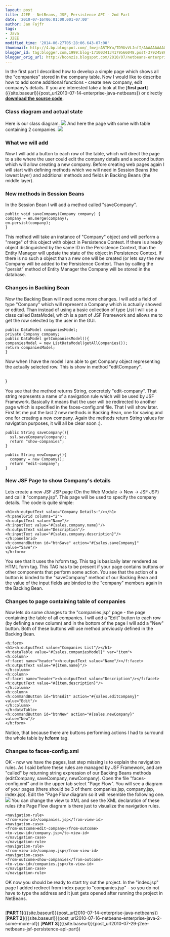 ```yaml
---
layout: post
title: J2EE - NetBeans, JSF, Persistence API - 2nd Part
date: '2010-07-16T06:01:00.001-07:00'
author: Jan Fajfr
tags:
- Java
- J2EE
modified_time: '2014-06-27T05:28:06.643-07:00'
thumbnail: http://4.bp.blogspot.com/_fmvjrARTMYo/TD9UvVLJnfI/AAAAAAAAAGw/aXkxFg01ZAI/s72-c/class_diagram.PNG
blogger_id: tag:blogger.com,1999:blog-1710034134179566048.post-3792458602013198883
blogger_orig_url: http://hoonzis.blogspot.com/2010/07/netbeans-enterprise-java-2-some-more-of.html
---
```

In the first part I described how to develop a simple page which shows
all the "companies" stored in the company table. Now I would like to
describe how to add some additional functions - create new company, edit
company's details. If you are interested take a look at the [**first
part**]({{site.baseurl}}{post_url2010-07-14-enterprise-java-netbeans}\)
or directly [**download the source
code**](https://skydrive.live.com/redir?resid=F8AFB4F072D6DB62!4913).

### Class diagram and actual state

Here is our class diagram.
[![](http://4.bp.blogspot.com/_fmvjrARTMYo/TD9UvVLJnfI/AAAAAAAAAGw/aXkxFg01ZAI/s320/class_diagram.PNG)](http://4.bp.blogspot.com/_fmvjrARTMYo/TD9UvVLJnfI/AAAAAAAAAGw/aXkxFg01ZAI/s1600/class_diagram.PNG)
And here the page with some with table containing 2 companies.
[![](http://4.bp.blogspot.com/_fmvjrARTMYo/TEBlaHdpOwI/AAAAAAAAAHA/QnJTpbwvmgs/s320/sample_data.PNG)](http://4.bp.blogspot.com/_fmvjrARTMYo/TEBlaHdpOwI/AAAAAAAAAHA/QnJTpbwvmgs/s1600/sample_data.PNG)

### What we will add


Now I will add a button to each row of the table, which will direct the
page to a site where the user could edit the company details and a
second button which will allow creating a new company. Before creating
web pages again I will start with defining methods which we will need in
Session Beans (the lowest layer) and additional methods and fields in
Backing Beans (the middle layer).

### New methods in Session Beans


In the Session Bean I will add a method called "saveCompany".

``` 
public void saveCompany(Company company) {
company = em.merge(company);
em.persist(company);
}
```


This method will take an instance of "Company" object and will perform a
"merge" of this object with object in Persistence Context. If there is
already object distinguished by the same ID in the Persistence Context,
than the Entity Manager will update the state of the object in
Persistence Context. If there is no such a object than a new one will be
created (or lets say the new Company will be added to the Persistence
Context. Than by calling the "persist" method of Entity Manager the
Company will be stored in the database.

### Changes in Backing Bean


Now the Backing Bean will need some more changes. I will add a field of
type "Company" which will represent a Company which is actually showed
or edited. Than instead of using a basic collection of type List I will
use a class called DataModel, which is a part of JSF Framework and
allows me to get the row selected by the user in the GUI.

``` 
public DataModel companiesModel;
private Company company;
public DataModel getCompaniesModel(){
companiesModel = new ListDataModel(getAllCompanies());
return companiesModel;
}
```


Now when I have the model I am able to get Company object representing
the actually selected row. This is show in method "editCompany".

``` {.prettyprint><br ./>public .String .editCompany(){<br ./> .company .= .(Company)companiesModel.getRowData();<br ./> .return edit-company";<br=""}
```

}


You see that the method returns String, concretely "edit-company". That
string represents a name of a navigation rule which will be used by JSF
Framework. Basically it means that the user will be redirected to
another page which is specified in the faces-config.xml file. That I
will show later. First let me put the last 2 new methods in Backing
Bean, one for saving and one for creating a new company. Again the
methods return String values for navigation purposes, it will all be
clear soon :).

``` 
public String saveCompany(){
  ssl.saveCompany(company);
  return "show-companies";
}

public String newCompany(){
  company = new Company();
  return "edit-company";
}
```



### New JSF Page to show Company's details


Lets create a new JSF JSP page (On the Web Module -&gt; New -&gt; JSF
JSP) and call it "company.jsp". This page will be used to specify the
company details. The code is quite simple:

``` 
<h1><h:outputText value="Company Details:"/></h1>
<h:panelGrid columns="2">
<h:outputText value="Name"/>
<h:inputText value="#{sales.company.name}"/>
<h:outputText value="Description"/>
<h:inputText value="#{sales.company.description}"/>
</h:panelGrid>
<h:commandButton id="btnSave" action="#{sales.saveCompany}" value="Save"/>
</h:form>
```


You see that it uses the h:form tag. This tag is basically later
rendered as HTML form tag. This TAG has to be present if your page
contains buttons or other components that perform some action. You see
that the action of a button is binded to the "saveCompany" method of our
Backing Bean and the value of the input fields are binded to the
"company" members again in the Backing Bean.

### Changes to page containing table of companies


Now lets do some changes to the "companies.jsp" page - the page
containing the table of all companies. I will add a "Edit" button to
each row (by defining a new column) and in the bottom of the page I will
add a "New" button. Both of these buttons will use method previously
defined in the Backing Bean.

``` 
<h:form>
<h1><h:outputText value="Companies List"/></h1>
<h:dataTable value="#{sales.companiesModel}" var="item">
<h:column>
<f:facet name="header"><h:outputText value="Name"/></f:facet>
<h:outputText value="#{item.name}"/>
</h:column>
<h:column>
<f:facet name="header"><h:outputText value="Description"/></f:facet>
<h:outputText value="#{item.description}"/>
</h:column>
<h:column>
<h:commandButton id="btnEdit" action="#{sales.editCompany}" value="Edit"/>
</h:column>
</h:dataTable>
<h:commandButton id="btnNew" action="#{sales.newCompany}" value="New"/>
</h:form>
```


Notice, that because there are buttons performing actions I had to
surround the whole table by **h:form** tag.

### Changes to faces-config.xml


OK - now we have the pages, last step missing is to explain the
navigation rules. As I said before these rules are managed by JSF
Framework, and are "called" by returning string expression of our
Backing Beans methods (editCompany, saveCompany, newCompany). Open the
file "faces-config.xml" and in the upper tab select "Page Flow". You
will see a diagram of your pages (there should be 3 of them:
companies.jsp, company.jsp, index.jsp). Edit the "Page Flow diagram so
it will resemble the following one.
[![](http://1.bp.blogspot.com/_fmvjrARTMYo/TEFosQFIslI/AAAAAAAAAHQ/oeZsBQQFlB4/s320/page_layout_2.PNG)](http://1.bp.blogspot.com/_fmvjrARTMYo/TEFosQFIslI/AAAAAAAAAHQ/oeZsBQQFlB4/s1600/page_layout_2.PNG)
You can change the view to XML and see the XML declaration of these
rules (the Page Flow diagram is there just to visualize the navigation
rules.

``` 
<navigation-rule>
<from-view-id>/companies.jsp</from-view-id>
<navigation-case>
<from-outcome>edit-company</from-outcome>
<to-view-id>/company.jsp</to-view-id>
</navigation-case>
</navigation-rule>
<navigation-rule>
<from-view-id>/company.jsp</from-view-id>
<navigation-case>
<from-outcome>show-companies</from-outcome>
<to-view-id>/companies.jsp</to-view-id>
</navigation-case>
</navigation-rule>
```


OK now you should be ready to start try out the project. In the
"index.jsp" page I added redirect from index page to "companies.jsp" -
so you do not have to type the address and it just gets opened after
running the project in NetBeans.

``` {.brush: .html}
```


[**PART
1**]({{site.baseurl}}{post_url2010-07-14-enterprise-java-netbeans}\)
[**PART
2**]({{site.baseurl}}{post_url2010-07-16-netbeans-enterprise-java-2-some-more-of}\)
[**PART
3**]({{site.baseurl}}{post_url2010-07-29-j2ee-netbeans-jsf-persistence-api-part}\)


